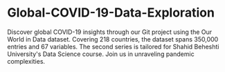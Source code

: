 # Global-COVID-19-Data-Exploration
Discover global COVID-19 insights through our Git project using the Our World in Data dataset. Covering 218 countries, the dataset spans 350,000 entries and 67 variables. The second series is tailored for Shahid Beheshti University's Data Science course. Join us in unraveling pandemic complexities.
